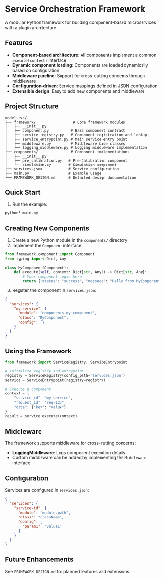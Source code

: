 # Service Orchestration Framework

A modular Python framework for building component-based microservices with a plugin architecture.

## Features

- **Component-based architecture**: All components implement a common `execute(context)` interface
- **Dynamic component loading**: Components are loaded dynamically based on configuration
- **Middleware pipeline**: Support for cross-cutting concerns through middleware
- **Configuration-driven**: Service mappings defined in JSON configuration
- **Extensible design**: Easy to add new components and middleware

## Project Structure

```
model-svc/
├── framework/                 # Core framework modules
│   ├── __init__.py
│   ├── component.py          # Base component contract
│   ├── service_registry.py   # Component registration and lookup
│   ├── service_entrypoint.py # Main service entry point
│   ├── middleware.py         # Middleware base classes
│   └── logging_middleware.py # Logging middleware implementation
├── components/               # Component implementations
│   ├── __init__.py
│   ├── pre_calibration.py   # Pre-Calibration component
│   └── simulation.py        # Simulation component
├── services.json            # Service configuration
├── main.py                  # Example usage
└── FRAMEWORK_DESIGN.md      # Detailed design documentation
```

## Quick Start

1. Run the example:
```bash
python3 main.py
```

## Creating New Components

1. Create a new Python module in the `components/` directory
2. Implement the `Component` interface:

```python
from framework.component import Component
from typing import Dict, Any

class MyComponent(Component):
    def execute(self, context: Dict[str, Any]) -> Dict[str, Any]:
        # Your component logic here
        return {"status": "success", "message": "Hello from MyComponent"}
```

3. Register the component in `services.json`:

```json
{
  "services": {
    "my-service": {
      "module": "components.my_component",
      "class": "MyComponent",
      "config": {}
    }
  }
}
```

## Using the Framework

```python
from framework import ServiceRegistry, ServiceEntrypoint

# Initialize registry and entrypoint
registry = ServiceRegistry(config_path='services.json')
service = ServiceEntrypoint(registry=registry)

# Execute a component
context = {
    "service_id": "my-service",
    "request_id": "req-123",
    "data": {"key": "value"}
}
result = service.execute(context)
```

## Middleware

The framework supports middleware for cross-cutting concerns:

- **LoggingMiddleware**: Logs component execution details
- Custom middleware can be added by implementing the `Middleware` interface

## Configuration

Services are configured in `services.json`:

```json
{
  "services": {
    "service-id": {
      "module": "module.path",
      "class": "ClassName",
      "config": {
        "param1": "value1"
      }
    }
  }
}
```

## Future Enhancements

See `FRAMEWORK_DESIGN.md` for planned features and extensions.